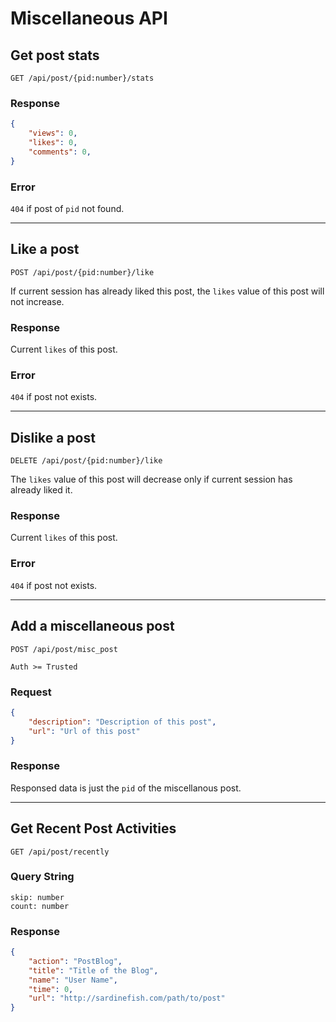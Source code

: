 # Miscellaneous API

## Get post stats
`GET /api/post/{pid:number}/stats`

### Response
```json
{
    "views": 0,
    "likes": 0,
    "comments": 0,
}
```

### Error
`404` if post of `pid` not found.


--------


## Like a post
`POST /api/post/{pid:number}/like`

If current session has already liked this post, the `likes` value of this post will not increase.

### Response
Current `likes` of this post.

### Error
`404` if post not exists.


--------


## Dislike a post
`DELETE /api/post/{pid:number}/like`

The `likes` value of this post will decrease only if current session has already liked it.

### Response
Current `likes` of this post.

### Error
`404` if post not exists.


-------


## Add a miscellaneous post
`POST /api/post/misc_post`

`Auth >= Trusted`

### Request
```json
{
    "description": "Description of this post",
    "url": "Url of this post"
}
```

### Response
Responsed data is just the `pid` of the miscellanous post.


--------

## Get Recent Post Activities
`GET /api/post/recently`

### Query String
```
skip: number
count: number
```

### Response
```json
{
    "action": "PostBlog",
    "title": "Title of the Blog",
    "name": "User Name",
    "time": 0,
    "url": "http://sardinefish.com/path/to/post"
}
```